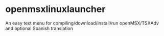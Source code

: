 # openmsxlinuxlauncher
An easy text menu for compiling/download/install/run openMSX/TSXAdv and optional Spanish translation
